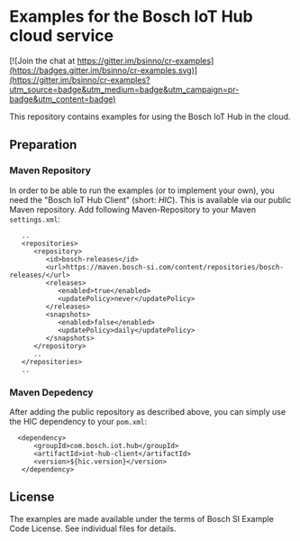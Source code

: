 # Examples for the Bosch IoT Hub cloud service

[![Join the chat at https://gitter.im/bsinno/cr-examples](https://badges.gitter.im/bsinno/cr-examples.svg)](https://gitter.im/bsinno/cr-examples?utm_source=badge&utm_medium=badge&utm_campaign=pr-badge&utm_content=badge)

This repository contains examples for using the Bosch IoT Hub in the cloud.

## Preparation

### Maven Repository
 
In order to be able to run the examples (or to implement your own), you need the "Bosch IoT Hub Client" (short: *HIC*).
This is available via our public Maven repository. Add following Maven-Repository to your Maven `settings.xml`:

```
   ..
   <repositories>
      <repository>
         <id>bosch-releases</id>
         <url>https://maven.bosch-si.com/content/repositories/bosch-releases/</url>
         <releases>
            <enabled>true</enabled>
            <updatePolicy>never</updatePolicy>
         </releases>
         <snapshots>
            <enabled>false</enabled>
            <updatePolicy>daily</updatePolicy>
         </snapshots>
      </repository>
      ..
   </repositories>
   ..
```
### Maven Depedency

After adding the public repository as described above, you can simply use the HIC dependency to your `pom.xml`:

```
  <dependency>
      <groupId>com.bosch.iot.hub</groupId>
      <artifactId>iot-hub-client</artifactId>
      <version>${hic.version}</version>
   </dependency>
```

## License

The examples are made available under the terms of Bosch SI Example Code License. See individual files for details.
